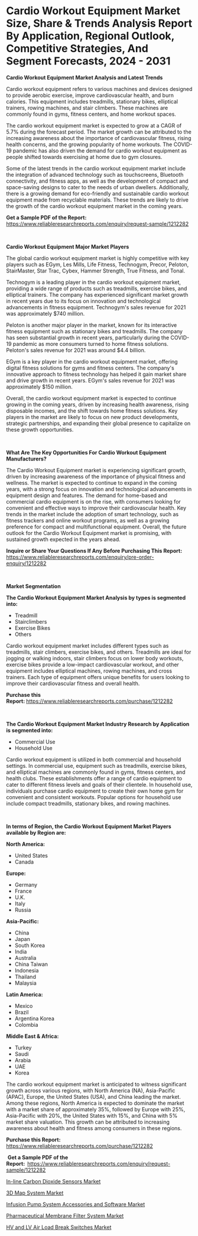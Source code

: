 <p><h1>Cardio Workout Equipment Market Size, Share & Trends Analysis Report By Application, Regional Outlook, Competitive Strategies, And Segment Forecasts, 2024 - 2031</h1></p><p><strong>Cardio Workout Equipment Market Analysis and Latest Trends</strong></p>
<p><p>Cardio workout equipment refers to various machines and devices designed to provide aerobic exercise, improve cardiovascular health, and burn calories. This equipment includes treadmills, stationary bikes, elliptical trainers, rowing machines, and stair climbers. These machines are commonly found in gyms, fitness centers, and home workout spaces.</p><p>The cardio workout equipment market is expected to grow at a CAGR of 5.7% during the forecast period. The market growth can be attributed to the increasing awareness about the importance of cardiovascular fitness, rising health concerns, and the growing popularity of home workouts. The COVID-19 pandemic has also driven the demand for cardio workout equipment as people shifted towards exercising at home due to gym closures.</p><p>Some of the latest trends in the cardio workout equipment market include the integration of advanced technology such as touchscreens, Bluetooth connectivity, and fitness apps, as well as the development of compact and space-saving designs to cater to the needs of urban dwellers. Additionally, there is a growing demand for eco-friendly and sustainable cardio workout equipment made from recyclable materials. These trends are likely to drive the growth of the cardio workout equipment market in the coming years.</p></p>
<p><strong>Get a Sample PDF of the Report:&nbsp;</strong> <a href="https://www.reliableresearchreports.com/enquiry/request-sample/1212282">https://www.reliableresearchreports.com/enquiry/request-sample/1212282</a></p>
<p>&nbsp;</p>
<p><strong>Cardio Workout Equipment Major Market Players</strong></p>
<p><p>The global cardio workout equipment market is highly competitive with key players such as EGym, Les Mills, Life Fitness, Technogym, Precor, Peloton, StairMaster, Star Trac, Cybex, Hammer Strength, True Fitness, and Tonal.</p><p>Technogym is a leading player in the cardio workout equipment market, providing a wide range of products such as treadmills, exercise bikes, and elliptical trainers. The company has experienced significant market growth in recent years due to its focus on innovation and technological advancements in fitness equipment. Technogym's sales revenue for 2021 was approximately $740 million.</p><p>Peloton is another major player in the market, known for its interactive fitness equipment such as stationary bikes and treadmills. The company has seen substantial growth in recent years, particularly during the COVID-19 pandemic as more consumers turned to home fitness solutions. Peloton's sales revenue for 2021 was around $4.4 billion.</p><p>EGym is a key player in the cardio workout equipment market, offering digital fitness solutions for gyms and fitness centers. The company's innovative approach to fitness technology has helped it gain market share and drive growth in recent years. EGym's sales revenue for 2021 was approximately $150 million.</p><p>Overall, the cardio workout equipment market is expected to continue growing in the coming years, driven by increasing health awareness, rising disposable incomes, and the shift towards home fitness solutions. Key players in the market are likely to focus on new product developments, strategic partnerships, and expanding their global presence to capitalize on these growth opportunities.</p></p>
<p>&nbsp;</p>
<p><strong>What Are The Key Opportunities For Cardio Workout Equipment Manufacturers?</strong></p>
<p><p>The Cardio Workout Equipment market is experiencing significant growth, driven by increasing awareness of the importance of physical fitness and wellness. The market is expected to continue to expand in the coming years, with a strong focus on innovation and technological advancements in equipment design and features. The demand for home-based and commercial cardio equipment is on the rise, with consumers looking for convenient and effective ways to improve their cardiovascular health. Key trends in the market include the adoption of smart technology, such as fitness trackers and online workout programs, as well as a growing preference for compact and multifunctional equipment. Overall, the future outlook for the Cardio Workout Equipment market is promising, with sustained growth expected in the years ahead.</p></p>
<p><strong>Inquire or Share Your Questions If Any Before Purchasing This Report:</strong> <a href="https://www.reliableresearchreports.com/enquiry/pre-order-enquiry/1212282">https://www.reliableresearchreports.com/enquiry/pre-order-enquiry/1212282</a></p>
<p>&nbsp;</p>
<p><strong>Market Segmentation</strong></p>
<p><strong>The Cardio Workout Equipment Market Analysis by types is segmented into:</strong></p>
<p><ul><li>Treadmill</li><li>Stairclimbers</li><li>Exercise Bikes</li><li>Others</li></ul></p>
<p><p>Cardio workout equipment market includes different types such as treadmills, stair climbers, exercise bikes, and others. Treadmills are ideal for jogging or walking indoors, stair climbers focus on lower body workouts, exercise bikes provide a low-impact cardiovascular workout, and other equipment includes elliptical machines, rowing machines, and cross trainers. Each type of equipment offers unique benefits for users looking to improve their cardiovascular fitness and overall health.</p></p>
<p><strong>Purchase this Report:&nbsp;</strong><a href="https://www.reliableresearchreports.com/purchase/1212282">https://www.reliableresearchreports.com/purchase/1212282</a></p>
<p>&nbsp;</p>
<p><strong>The Cardio Workout Equipment Market Industry Research by Application is segmented into:</strong></p>
<p><ul><li>Commercial Use</li><li>Household Use</li></ul></p>
<p><p>Cardio workout equipment is utilized in both commercial and household settings. In commercial use, equipment such as treadmills, exercise bikes, and elliptical machines are commonly found in gyms, fitness centers, and health clubs. These establishments offer a range of cardio equipment to cater to different fitness levels and goals of their clientele. In household use, individuals purchase cardio equipment to create their own home gym for convenient and consistent workouts. Popular options for household use include compact treadmills, stationary bikes, and rowing machines.</p></p>
<p>&nbsp;</p>
<p><strong>In terms of Region, the Cardio Workout Equipment Market Players available by Region are:</strong></p>
<p>
    <p> <strong> North America: </strong>
        <ul>
            <li>United States</li>
            <li>Canada</li>
        </ul>
        </p> 
    <p> <strong> Europe: </strong>
        <ul>
            <li>Germany</li>
            <li>France</li>
            <li>U.K.</li>
            <li>Italy</li>
            <li>Russia</li>
        </ul>
        </p> 
    <p> <strong> Asia-Pacific: </strong>
        <ul>
            <li>China</li>
            <li>Japan</li>
            <li>South Korea</li>
            <li>India</li>
            <li>Australia</li>
            <li>China Taiwan</li>
            <li>Indonesia</li>
            <li>Thailand</li>
            <li>Malaysia</li>
        </ul>
        </p> 
    <p> <strong> Latin America: </strong>
        <ul>
            <li>Mexico</li>
            <li>Brazil</li>
            <li>Argentina Korea</li>
            <li>Colombia</li>
        </ul>
        </p> 
    <p> <strong> Middle East & Africa: </strong>
        <ul>
            <li>Turkey</li>
            <li>Saudi</li>
            <li>Arabia</li>
            <li>UAE</li>
            <li>Korea</li>
        </ul>
    </p>
    </p>
<p><p>The cardio workout equipment market is anticipated to witness significant growth across various regions, with North America (NA), Asia-Pacific (APAC), Europe, the United States (USA), and China leading the market. Among these regions, North America is expected to dominate the market with a market share of approximately 35%, followed by Europe with 25%, Asia-Pacific with 20%, the United States with 15%, and China with 5% market share valuation. This growth can be attributed to increasing awareness about health and fitness among consumers in these regions.</p></p>
<p><strong>Purchase this Report: </strong><a href="https://www.reliableresearchreports.com/purchase/1212282">https://www.reliableresearchreports.com/purchase/1212282</a></p>
<p>&nbsp;<strong>Get a Sample PDF of the Report:&nbsp;&nbsp;</strong><a href="https://www.reliableresearchreports.com/enquiry/request-sample/1212282">https://www.reliableresearchreports.com/enquiry/request-sample/1212282</a></p>
<p><strong></strong></p>
<p><p><a href="https://github.com/redneck06/Market-Research-Report-List-2/blob/main/in-line-carbon-dioxide-sensors-market.md">In-line Carbon Dioxide Sensors Market</a></p><p><a href="https://medium.com/@michellebutler19/3d-map-system-market-the-key-to-successful-business-strategy-forecast-till-2031-3f0fea4a4e03">3D Map System Market</a></p><p><a href="https://medium.com/@michellebutler19/infusion-pump-system-accessories-and-software-market-size-market-outlook-and-market-forecast-2024-0a0ac77e5687">Infusion Pump System Accessories and Software Market</a></p><p><a href="https://medium.com/p/fd950702e1e3/edit">Pharmaceutical Membrane Filter System Market</a></p><p><a href="https://github.com/nicoletavirag/Market-Research-Report-List-2/blob/main/hv-and-lv-air-load-break-switches-market.md">HV and LV Air Load Break Switches Market</a></p></p>